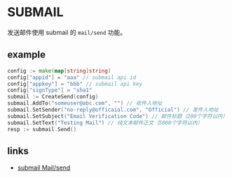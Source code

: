 # SUBMAIL

发送邮件使用 submail 的 `mail/send` 功能。

## example

```go
config := make(map[string]string)
config["appid"] = "aaa" // submail api id
config["appkey"] = "bbb" // submail api key
config["signType"] = "sha1"
submail := CreateSend(config)
submail.AddTo("someuser@abc.com", "") // 收件人地址
submail.SetSender("no-reply@officaial.com", "Official") // 发件人地址
submail.SetSubject("Email Verification Code") // 邮件标题（200个字符以内）
submail.SetText("Testing Mail") // 纯文本邮件正文（5000个字符以内）
resp := submail.Send()
```

## links

* [submail Mail/send](https://www.mysubmail.com/chs/documents/developer/yR0Ov)

